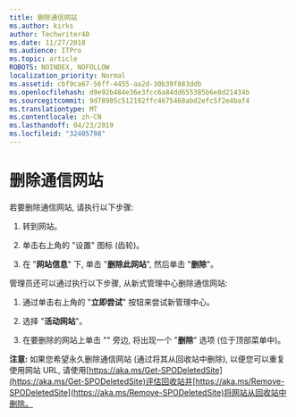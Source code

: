 ```yaml
---
title: 删除通信网站
ms.author: kirks
author: Techwriter40
ms.date: 11/27/2018
ms.audience: ITPro
ms.topic: article
ROBOTS: NOINDEX, NOFOLLOW
localization_priority: Normal
ms.assetid: cbf9ca67-56ff-4455-aa2d-30b39f883ddb
ms.openlocfilehash: d9e92b484e36e3fcc6a84dd655385b6e8d21434b
ms.sourcegitcommit: 9d78905c512192ffc4675468abd2efc5f2e4baf4
ms.translationtype: MT
ms.contentlocale: zh-CN
ms.lasthandoff: 04/23/2019
ms.locfileid: "32405798"
---
```

# <a name="delete-a-communication-site"></a>删除通信网站

若要删除通信网站, 请执行以下步骤: 
  
1. 转到网站。 
  
2. 单击右上角的 "设置" 图标 (齿轮)。 
  
3. 在 "**网站信息**" 下, 单击 "**删除此网站**", 然后单击 "**删除**"。 
  
管理员还可以通过执行以下步骤, 从新式管理中心删除通信网站: 
  
1. 通过单击右上角的 "**立即尝试**" 按钮来尝试新管理中心。 
  
2. 选择 "**活动网站**"。 
  
3. 在要删除的网站上单击 "" 旁边, 将出现一个 "**删除**" 选项 (位于顶部菜单中)。 
  
 **注意:** 如果您希望永久删除通信网站 (通过将其从回收站中删除), 以便您可以重复使用网站 URL, 请使用[https://aka.ms/Get-SPODeletedSite](https://aka.ms/Get-SPODeletedSite)评估回收站并[https://aka.ms/Remove-SPODeletedSite](https://aka.ms/Remove-SPODeletedSite)将网站从回收站中删除。 
  

